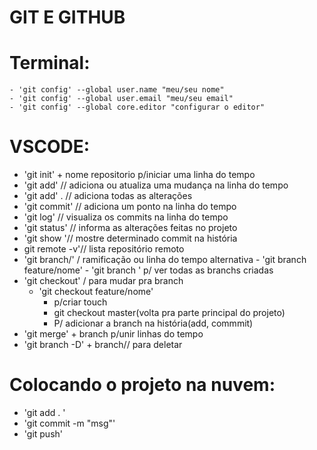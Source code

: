 # GIT E GITHUB

# Terminal:
    - 'git config' --global user.name "meu/seu nome"
    - 'git config' --global user.email "meu/seu email"
    - 'git config' --global core.editor "configurar o editor"

 # VSCODE:
- 'git init' + nome repositorio p/iniciar uma linha do tempo
- 'git add' // adiciona ou atualiza uma mudança na linha do tempo
- 'git add' . // adiciona todas as alterações
- 'git commit' // adiciona um ponto na linha do tempo  
- 'git log' // visualiza os commits na linha do tempo   
- 'git status' // informa as alterações feitas no projeto   
- 'git show '// mostre determinado commit na história
- git remote -v'// lista repositório remoto
- 'git branch/' / ramificação ou linha do tempo alternativa 
        - 'git branch feature/nome'
        - 'git branch ' p/ ver todas as branchs criadas
- 'git checkout' / para mudar pra branch 
    - 'git checkout feature/nome'
        - p/criar touch
        - git checkout master(volta pra parte principal do projeto)
        - P/ adicionar a branch na história(add, commmit)
- 'git merge' + branch p/unir linhas do tempo
- 'git branch -D' + branch// para deletar

# Colocando o projeto na nuvem:
- 'git add . '
- 'git commit -m "msg"'
- 'git push'